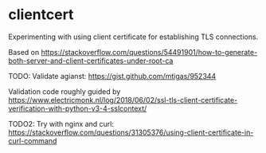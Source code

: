 # clientcert

Experimenting with using client certificate for establishing TLS connections.

Based on https://stackoverflow.com/questions/54491901/how-to-generate-both-server-and-client-certificates-under-root-ca

TODO: Validate agianst: https://gist.github.com/mtigas/952344

Validation code roughly guided by https://www.electricmonk.nl/log/2018/06/02/ssl-tls-client-certificate-verification-with-python-v3-4-sslcontext/

TODO2: Try with nginx and curl: https://stackoverflow.com/questions/31305376/using-client-certificate-in-curl-command
